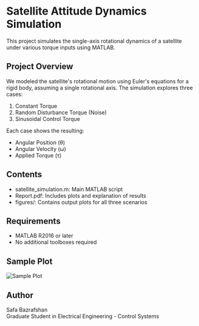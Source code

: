 # Satellite Attitude Dynamics Simulation

This project simulates the single-axis rotational dynamics of a satellite under various torque inputs using MATLAB.

## Project Overview

We modeled the satellite's rotational motion using Euler's equations for a rigid body, assuming a single rotational axis. The simulation explores three cases:

1. Constant Torque
2. Random Disturbance Torque (Noise)
3. Sinusoidal Control Torque

Each case shows the resulting:
- Angular Position (θ)
- Angular Velocity (ω)
- Applied Torque (τ)

## Contents

- satellite_simulation.m: Main MATLAB script
- Report.pdf: Includes plots and explanation of results
- figures/: Contains output plots for all three scenarios

## Requirements

- MATLAB R2016 or later
- No additional toolboxes required

## Sample Plot

![Sample Plot](figures/sample_plot.png)

## Author

Safa Bazrafshan  
Graduate Student in Electrical Engineering - Control Systems

